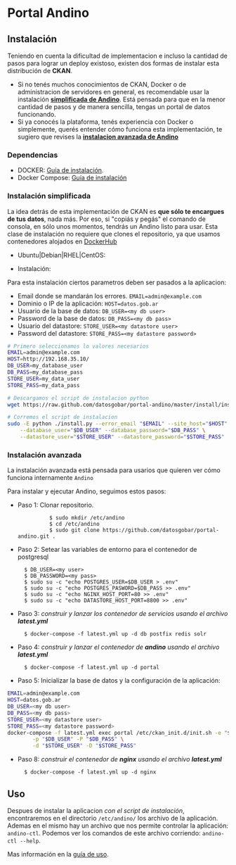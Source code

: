 # Portal Andino

## Instalación

Teniendo en cuenta la dificultad de implementacion e incluso la cantidad de pasos para lograr un deploy existoso, existen dos formas de instalar esta distribución de **CKAN**. 

- Si no tenés muchos conocimientos de CKAN, Docker o de administracion de servidores en general, es recomendable usar la instalación **[simplificada  de Andino](#instalacion-simplificada-de-andino)**. Está pensada para que en la menor cantidad de pasos y de manera sencilla, tengas un portal de datos funcionando. 
- Si ya conocés la plataforma, tenés experiencia con Docker o simplemente, querés entender cómo funciona esta implementación, te sugiero que revises la **[instalacion avanzada de Andino](#instalacion-avanzada-de-andino)**

### Dependencias

+ DOCKER: [Guía de instalación](https://docs.docker.com/engine/installation).
+ Docker Compose: [Guía de instalación](https://docs.docker.com/compose/install/)

### Instalación simplificada

La idea detrás de esta implementación de CKAN es **que sólo te encargues de tus datos**, nada más. Por eso, si "copiás y pegás" el comando de consola, en sólo unos momentos, tendrás un Andino listo para usar.
Esta clase de instalación no requiere que clones el repositorio, ya que usamos contenedores alojados en [DockerHub](https://hub.docker.com/r/datosgobar)

+ Ubuntu|Debian|RHEL|CentOS:

+ Instalación:

Para esta instalación ciertos parametros deben ser pasados a la aplicacion:

+ Email donde se mandarán los errores. `EMAIL=admin@example.com`
+ Dominio o IP de la aplicación: `HOST=datos.gob.ar`
+ Usuario de la base de datos: `DB_USER=<my db user>`
+ Password de la base de datos: `DB_PASS=<my db pass>`
+ Usuario del datastore: `STORE_USER=<my datastore user>`
+ Password del datastore: `STORE_PASS=<my datastore password>`

```bash
# Primero seleccionamos lo valores necesarios
EMAIL=admin@example.com
HOST=http://192.168.35.10/
DB_USER=my_database_user
DB_PASS=my_database_pass
STORE_USER=my_data_user
STORE_PASS=my_data_pass

# Descargamos el script de instalacion python
wget https://raw.github.com/datosgobar/portal-andino/master/install/install.py

# Corremos el script de instalacion
sudo -E python ./install.py --error_email "$EMAIL" --site_host="$HOST" \
    --database_user="$DB_USER" --database_password="$DB_PASS" \
    --datastore_user="$STORE_USER" --datastore_password="$STORE_PASS"
```

### Instalación avanzada

La instalación avanzada está pensada para usarios que quieren ver cómo funciona internamente `Andino`

Para instalar y ejecutar Andino, seguimos estos pasos:

+ Paso 1: Clonar repositorio.

                $ sudo mkdir /etc/andino
                $ cd /etc/andino
                $ sudo git clone https://github.com/datosgobar/portal-andino.git .

+ Paso 2: Setear las variables de entorno para el contenedor de postgresql

        $ DB_USER=<my user>
        $ DB_PASSWORD=<my pass>
        $ sudo su -c "echo POSTGRES_USER=$DB_USER > .env"
        $ sudo su -c "echo POSTGRES_PASWORD=$DB_PASS >> .env"
        $ sudo su -c "echo NGINX_HOST_PORT=80 >> .env"
        $ sudo su -c "echo DATASTORE_HOST_PORT=8800 >> .env"


+ Paso 3: _construir y lanzar los contenedor de servicios usando el archivo **latest.yml**_

        $ docker-compose -f latest.yml up -d db postfix redis solr

+ Paso 4: _construir y lanzar el contenedor de **andino** usando el archivo **latest.yml**_

		$ docker-compose -f latest.yml up -d portal

+ Paso 5: Inicializar la base de datos y la configuración de la aplicación:


```bash
EMAIL=admin@example.com
HOST=datos.gob.ar
DB_USER=<my db user>
DB_PASS=<my db pass>
STORE_USER=<my datastore user>
STORE_PASS=<my datastore password>
docker-compose -f latest.yml exec portal /etc/ckan_init.d/init.sh -e "$EMAIL" -h "$HOST" \
        -p "$DB_USER" -P "$DB_PASS" \
        -d "$STORE_USER" -D "$STORE_PASS"

```

+ Paso 8: _construir el contenedor de **nginx** usando el archivo **latest.yml**_

		$ docker-compose -f latest.yml up -d nginx


## Uso

Despues de instalar la aplicacion *con el script de instalación*, encontraremos en el directorio `/etc/andino/` los archivo de la aplicación.
Ademas en el mismo hay un archivo que nos permite controlar la aplicación: `andino-ctl`.
Podemos ver los comandos de este archivo corriendo: `andino-ctl --help`.

Mas información en la [guía de uso](setup/usage.md).
